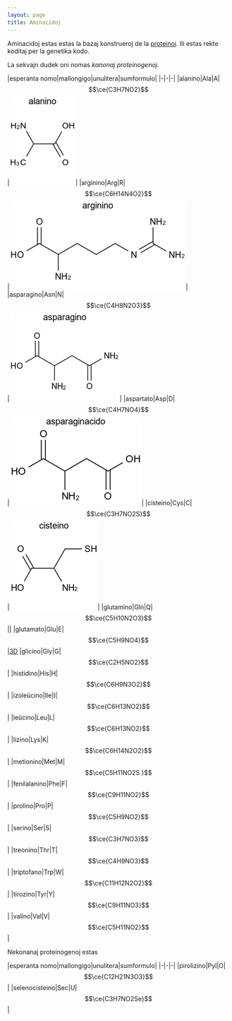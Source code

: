 ```yaml
---
layout: page
title: Aminacidoj
---
```


  <!-- servi mankantajn funkciojn depende de uzata retumilo -->
  <script src="https://polyfill.io/v3/polyfill.min.js?features=es6"></script>
  <!-- subteno por matematikaj kaj kemiaj formuloj -->
  <script id="MathJax-script" async
          src="https://cdn.jsdelivr.net/npm/mathjax@3.0.1/es5/tex-mml-chtml.js">
  </script>

Aminacidoj estas estas la bazaj konstrueroj de la [proteinoj](proteino). Ili estas rekte koditaj per la genetika 
kodo.

La sekvajn dudek oni nomas *kanonaj proteinogenoj*.

|esperanta nomo|mallongigo|unulitera|sumformulo|
|-|-|-|
|alanino|Ala|A|$$\ce{C3H7NO2}$$|![alanino](../assets/kem/alanino.png)|
|arginino|Arg|R|$$\ce{C6H14N4O2}$$|![arginino](../assets/kem/arginino.png)|
|asparagino|Asn|N|$$\ce{C4H8N2O3}$$|![asparagino](../assets/kem/asparagino.png)|
|aspartato|Asp|D|$$\ce{C4H7NO4}$$|![asparaginacido](../assets/kem/asparaginacido.png)|
|cisteino|Cys|C|$$\ce{C3H7NO2S}$$|![cisteino](../assets/kem/cisteino.png)|
|glutamino|Gln|Q|$$\ce{C5H10N2O3}$$|<script type="text/javascript" src="https://chemapps.stolaf.edu/jmol/jmol.php?model=glutamine&inline&height=200&width=300"></script>|
|glutamato|Glu|E|$$\ce{C5H9NO4}$$|<a href="#" onclick="">3D</a>
|glicino|Gly|G|$$\ce{C2H5NO2}$$|
|histidino|His|H|$$\ce{C6H9N3O2}$$|
|izoleŭcino|Ile|I|$$\ce{C6H13NO2}$$|
|leŭcino|Leu|L|$$\ce{C6H13NO2}$$|
|lizino|Lys|K|$$\ce{C6H14N2O2}$$|
|metionino|Met|M|$$\ce{C5H11NO2S }$$|
|fenilalanino|Phe|F|$$\ce{C9H11NO2}$$|
|prolino|Pro|P|$$\ce{C5H9NO2}$$|
|serino|Ser|S|$$\ce{C3H7NO3}$$|
|treonino|Thr|T|$$\ce{C4H9NO3}$$|
|triptofano|Trp|W|$$\ce{C11H12N2O2}$$|
|tirozino|Tyr|Y|$$\ce{C9H11NO3}$$|
|valino|Val|V|$$\ce{C5H11NO2}$$|


Nekonanaj proteinogenoj estas

|esperanta nomo|mallongigo|unulitera|sumformulo|
|-|-|-|
|pirolizino|Pyl|O|$$\ce{C12H21N3O3}$$|
|selenocisteino|Sec|U|$$\ce{C3H7NO2Se}$$|

